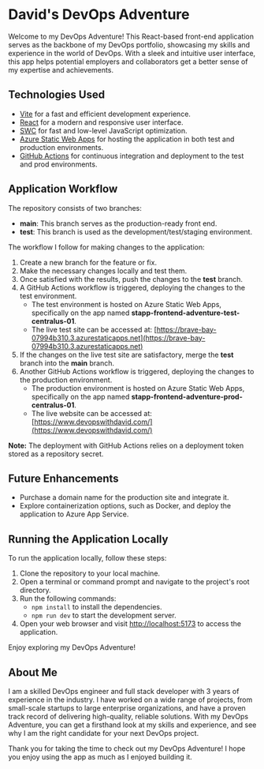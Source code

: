 # David's DevOps Adventure

Welcome to my DevOps Adventure! This React-based front-end application serves as the backbone of my DevOps portfolio, showcasing my skills and experience in the world of DevOps. With a sleek and intuitive user interface, this app helps potential employers and collaborators get a better sense of my expertise and achievements.

## Technologies Used

- [Vite](https://vitejs.dev/) for a fast and efficient development experience.
- [React](https://reactjs.org/) for a modern and responsive user interface.
- [SWC](https://swc.rs/) for fast and low-level JavaScript optimization.
- [Azure Static Web Apps](https://azure.microsoft.com/en-us/services/app-service/static/) for hosting the application in both test and production environments.
- [GitHub Actions](https://docs.github.com/en/actions) for continuous integration and deployment to the test and prod environments.

## Application Workflow

The repository consists of two branches:

- **main**: This branch serves as the production-ready front end.
- **test**: This branch is used as the development/test/staging environment.

The workflow I follow for making changes to the application:

1. Create a new branch for the feature or fix.
2. Make the necessary changes locally and test them.
3. Once satisfied with the results, push the changes to the **test** branch.
4. A GitHub Actions workflow is triggered, deploying the changes to the test environment.
   - The test environment is hosted on Azure Static Web Apps, specifically on the app named **stapp-frontend-adventure-test-centralus-01**.
   - The live test site can be accessed at: [https://brave-bay-07994b310.3.azurestaticapps.net](https://brave-bay-07994b310.3.azurestaticapps.net)
5. If the changes on the live test site are satisfactory, merge the **test** branch into the **main** branch.
6. Another GitHub Actions workflow is triggered, deploying the changes to the production environment.
   - The production environment is hosted on Azure Static Web Apps, specifically on the app named **stapp-frontend-adventure-prod-centralus-01**.
   - The live website can be accessed at: [https://www.devopswithdavid.com/](https://www.devopswithdavid.com/)

**Note:** The deployment with GitHub Actions relies on a deployment token stored as a repository secret.

## Future Enhancements

- Purchase a domain name for the production site and integrate it.
- Explore containerization options, such as Docker, and deploy the application to Azure App Service.

## Running the Application Locally

To run the application locally, follow these steps:

1. Clone the repository to your local machine.
2. Open a terminal or command prompt and navigate to the project's root directory.
3. Run the following commands:
   - `npm install` to install the dependencies.
   - `npm run dev` to start the development server.
4. Open your web browser and visit [http://localhost:5173](http://localhost:5173) to access the application.

Enjoy exploring my DevOps Adventure!

## About Me

I am a skilled DevOps engineer and full stack developer with 3 years of experience in the industry. I have worked on a wide range of projects, from small-scale startups to large enterprise organizations, and have a proven track record of delivering high-quality, reliable solutions. With my DevOps Adventure, you can get a firsthand look at my skills and experience, and see why I am the right candidate for your next DevOps project.

Thank you for taking the time to check out my DevOps Adventure! I hope you enjoy using the app as much as I enjoyed building it.
